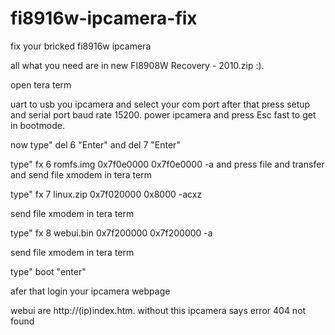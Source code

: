 # fi8916w-ipcamera-fix
fix your bricked fi8916w ipcamera



all what you need are in new FI8908W Recovery - 2010.zip :).

open tera term

uart to usb you ipcamera and select your com port
after that press setup and serial port baud rate 15200.
power ipcamera and press Esc fast to get in bootmode.

now type" del 6 "Enter" and del 7 "Enter"



type" fx 6 romfs.img 0x7f0e0000 0x7f0e0000 -a
and press file and transfer and 
send file xmodem in tera term

type" fx 7 linux.zip 0x7f020000 0x8000 -acxz

send file xmodem in tera term

type" fx 8 webui.bin 0x7f200000 0x7f200000 -a

send file xmodem in tera term

type" boot "enter"

afer that login your ipcamera webpage

webui are http://(ip)index.htm. without this ipcamera says error 404 not found

